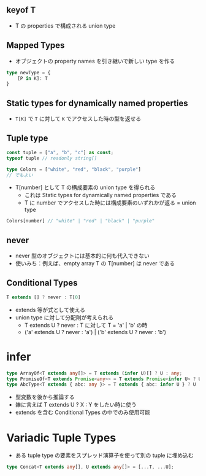## keyof T
- T の properties で構成される union type

## Mapped Types
- オブジェクトの property names を引き継いで新しい type を作る

```typescript
type newType = {
    [P in K]: T
}
```

## Static types for dynamically named properties
- `T[K]` で `T` に対して `K` でアクセスした時の型を返せる

## Tuple type
```typescript
const tuple = ["a", "b", "c"] as const;
typeof tuple // readonly string[]
```
```typescript
type Colors = ["white", "red", "black", "purple"]
// でもよい
```
- T[number] として T の構成要素の union type を得られる
  - これは Static types for dynamically named properties である
  - T に number でアクセスした時には構成要素のいずれかが返る = union type

```typescript
Colors[number] // "white" | "red" | "black" | "purple"
```

## never
- never 型のオブジェクトには基本的に何も代入できない
- 使いみち：例えば、empty array T の T[number] は never である

## Conditional Types
```typescript
T extends [] ? never : T[0]
```
- extends 等が式として使える
- union type に対して分配則が考えられる
  - T extends U ? never : T に対して T = 'a' | 'b' の時
  - ('a' extends U ? never : 'a') | ('b' extends U ? never : 'b')

# infer
```typescript
type ArrayOf<T extends any[]> = T extends (infer U)[] ? U : any;
type PromiseOf<T extends Promise<any>> = T extends Promise<infer U> ? U : never;
type AbcType<T extends { abc: any }> = T extends { abc: infer U } ? U : unknown;
```
- 型変数を後から推論する
- 雑に言えば T extends U ? X : Y をしたい時に使う
- extends を含む Conditional Types の中でのみ使用可能

# Variadic Tuple Types
- ある tuple type の要素をスプレッド演算子を使って別の tuple に埋め込む
```typescript
type Concat<T extends any[], U extends any[]> = [...T, ...U];
```